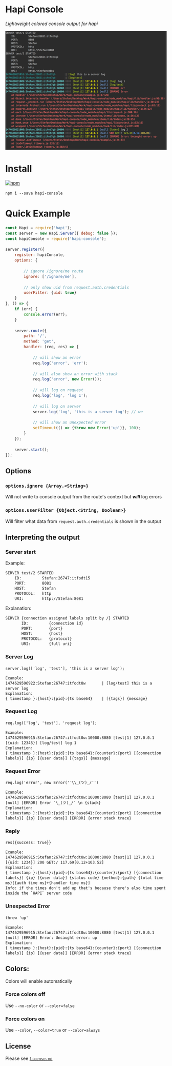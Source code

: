 # Hapi Console
_Lightweight colored console output for hapi_

![console output](https://raw.githubusercontent.com/findie/hapi-console/master/images/logo.png)

# Install
[![npm](https://img.shields.io/npm/v/hapi-console.svg?maxAge=2592000)](https://www.npmjs.com/package/hapi-console)

`npm i --save hapi-console`

# Quick Example
```javascript
const Hapi = require('hapi');
const server = new Hapi.Server({ debug: false });
const hapiConsole = require('hapi-console');

server.register({
    register: hapiConsole,
    options: {
    
        // ignore /ignore/me route
        ignore: ['/ignore/me'],
    
        // only show uid from request.auth.credentials 
        userFilter: {uid: true}
    }
}, () => {
    if (err) {
        console.error(err);
    }
    
    server.route({
        path: '/',
        method: 'get',
        handler: (req, res) => {
        
            // will show an error
            req.log('error', 'err');
             
            // will also show an error with stack
            req.log('error', new Error()); 
            
            // will log on request
            req.log('log', 'log 1');  

            // will log on server
            server.log('log', 'this is a server log'); // we
            
            // will show an unexpected error
            setTimeout(() => {throw new Error('up')}, 100);
        }
    });  
  
    server.start();
});
```

## Options

### `options.ignore {Array.<String>}`
Will not write to console output from the route's context but ***will*** log errors

### `options.userFilter {Object.<String, Boolean>}`
Will filter what data from `request.auth.credentials` is shown in the output

## Interpreting the output

### Server start
Example:
```
SERVER test/2 STARTED
    ID:         Stefan:26747:itfodt15
    PORT:       8081
    HOST:       Stefan
    PROTOCOL:   http
    URI:        http://Stefan:8081
```
Explanation: 
```
SERVER {connection assigned labels split by /} STARTED
       ID:         {connection id}
       PORT:       {port}
       HOST:       {host}
       PROTOCOL:   {protocol}
       URI:        {full uri}
```

### Server Log
`server.log(['log', 'test'], 'this is a server log');`
```
Example: 
1474629596922:Stefan:26747:itfodt0w       | [log/test] this is a server log
Explanation: 
{ timestamp }:{host}:{pid}:{ts base64}    | [{tags}] {message}
```
### Request Log
`req.log(['log', 'test'], 'request log');`
```
Example: 
1474629596915:Stefan:26747:itfodt0w:10000:8080 [test|1] 127.0.0.1 [{uid: 12345}] [log/test] log 1
Explanation: 
{ timestamp }:{host}:{pid}:{ts base64}:{counter}:{port} [{connection labels}] {ip} [{user data}] [{tags}] {message}
```

### Request Error
`req.log('error', new Error('¯\\_(ツ)_/¯')`
```
Example:
1474629596915:Stefan:26747:itfodt0w:10000:8080 [test|1] 127.0.0.1 [null] [ERROR] Error ¯\_(ツ)_/¯ \n {stack}
Explanation: 
{ timestamp }:{host}:{pid}:{ts base64}:{counter}:{port} [{connection labels}] {ip} [{user data}] [ERROR] {error stack trace}
```

### Reply
`res({success: true}}`
```
Example:
1474629596915:Stefan:26747:itfodt0w:10000:8080 [test|1] 127.0.0.1 [{uid: 1234}] 200 GET:/ 117.69[0.12+103.52]
Explanation:
{ timestamp }:{host}:{pid}:{ts base64}:{counter}:{port} [{connection labels}] {ip} [{user data}] {status code} {method}:{path} {total time ms}[{auth time ms}+{handler time ms}]
Info: if the times don't add up that's because there's also time spent inside the `HAPI` server code 
```

### Unexpected Error
`throw 'up'`
```
Example:
1474629596915:Stefan:26747:itfodt0w:10000:8080 [test|1] 127.0.0.1 [null] [ERROR] Error: Uncaught error: up
Explanation: 
{ timestamp }:{host}:{pid}:{ts base64}:{counter}:{port} [{connection labels}] {ip} [{user data}] [ERROR] {error stack trace}
```

## Colors:
Colors will enable automatically

### Force colors off
Use `--no-color` or `--color=false`

### Force colors on
Use `--color`, `--color=true` or `--color=always`

## License
Please see [`license.md`](https://github.com/findie/hapi-console/blob/master/license.md)